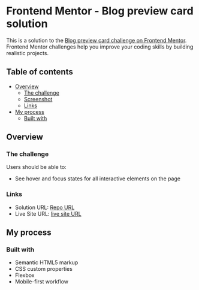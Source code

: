 # Frontend Mentor - Blog preview card solution

This is a solution to the [Blog preview card challenge on Frontend Mentor](https://www.frontendmentor.io/challenges/blog-preview-card-ckPaj01IcS). Frontend Mentor challenges help you improve your coding skills by building realistic projects.

## Table of contents

- [Overview](#overview)
  - [The challenge](#the-challenge)
  - [Screenshot](#screenshot)
  - [Links](#links)
- [My process](#my-process)
  - [Built with](#built-with)

## Overview

### The challenge

Users should be able to:

- See hover and focus states for all interactive elements on the page

### Links

- Solution URL: [Repo URL](https://github.com/omarmohy98/blog-preview-card)
- Live Site URL: [live site URL](https://blog-preview-card-zym0.onrender.com)

## My process

### Built with

- Semantic HTML5 markup
- CSS custom properties
- Flexbox
- Mobile-first workflow

